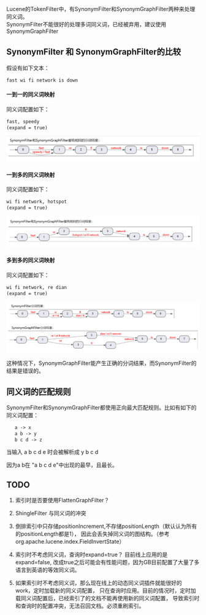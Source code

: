 Lucene的TokenFilter中，有SynonymFilter和SynonymGraphFilter两种来处理同义词。  
SynonymFilter不能很好的处理多词同义词，已经被弃用，建议使用SynonymGraphFilter  

## SynonymFilter 和 SynonymGraphFilter的比较
假设有如下文本：
```
fast wi fi network is down
```
#### 一到一的同义词映射
同义词配置如下：
```
fast, speedy 
(expand = true)
```
![avatar](img/一到一.png)

#### 一到多的同义词映射
同义词配置如下：
```
wi fi network, hotspot
(expand = true)
```
![avatar](img/一到多.png)

#### 多到多的同义词映射
同义词配置如下： 
```
wi fi network, re dian
(expand = true)
```
![avatar](img/多到多.png)

这种情况下，SynonymGraphFilter能产生正确的分词结果，而SynonymFilter的结果是错误的。

## 同义词的匹配规则
SynonymFilter和SynonymGraphFilter都使用正向最大匹配规则。比如有如下的同义词配置： 
```
   a -> x
   a b -> y
   b c d -> z
```
当输入  a b c d e 时会被解析成 y b c d

因为a b在 "a b c d e"中出现的最早，且最长。 

## TODO
1. 索引时是否要使用FlattenGraphFilter？ 

2. ShingleFilter 与同义词的冲突

3. 倒排索引中只存储positionIncrement,不存储positionLength（默认认为所有的positionLength都是1），
因此会丢失掉同义词的图结构。（参考org.apache.lucene.index.FieldInvertState）

4. 索引时不考虑同义词，查询时expand=true？
目前线上应用的是 expand=false, 改成true之后可能会有性能问题，因为GB目前配置了大量了多语言到英语的等效同义词。

5. 如果索引时不考虑同义词，那么现在线上的动态同义词插件就能很好的work，定时加载新的同义词配置，
只在查询时应用。目前的情况时，定时加载同义词配置后，已经索引了的文档不能再使用新的同义词配置，
导致索引时和查询时的配置冲突，无法召回文档。必须重刷索引。 